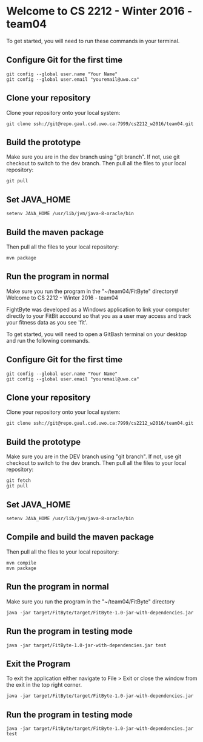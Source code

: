# Welcome to CS 2212 - Winter 2016 - team04

To get started, you will need to run these commands in your terminal.

## Configure Git for the first time

```
git config --global user.name "Your Name"
git config --global user.email "youremail@uwo.ca"
```

## Clone your repository

Clone your repository onto your local system:

```
git clone ssh://git@repo.gaul.csd.uwo.ca:7999/cs2212_w2016/team04.git
```

## Build the prototype

Make sure you are in the dev branch using "git branch". If not, use git checkout to switch to the dev branch.
Then pull all the files to your local repository:
```
git pull
```
## Set JAVA_HOME
```
setenv JAVA_HOME /usr/lib/jvm/java-8-oracle/bin
```

## Build the maven package
Then pull all the files to your local repository:
```
mvn package
```

## Run the program in normal
Make sure you run the program in the  "~/team04/FitByte" directory# Welcome to CS 2212 - Winter 2016 - team04

FightByte was developed as a Windows application to link your computer directly to your FitBit accound so that you as a user may access and track your fitness data as you see 'fit'. 

To get started, you will need to open a GitBash terminal on your desktop and run the following commands.

## Configure Git for the first time

```
git config --global user.name "Your Name"
git config --global user.email "youremail@uwo.ca"
```

## Clone your repository

Clone your repository onto your local system:

```
git clone ssh://git@repo.gaul.csd.uwo.ca:7999/cs2212_w2016/team04.git
```

## Build the prototype

Make sure you are in the DEV branch using "git branch". If not, use git checkout to switch to the dev branch.
Then pull all the files to your local repository:
```
git fetch
git pull
```

## Set JAVA_HOME
```
setenv JAVA_HOME /usr/lib/jvm/java-8-oracle/bin
```

## Compile and build the maven package
Then pull all the files to your local repository:
```
mvn compile
mvn package
```

## Run the program in normal
Make sure you run the program in the  "~/team04/FitByte" directory
```
java -jar target/FitByte/target/FitByte-1.0-jar-with-dependencies.jar
```

## Run the program in testing mode
```
java -jar target/FitByte-1.0-jar-with-dependencies.jar test
```

## Exit the Program
To exit the application either navigate to File > Exit or close the window from the exit in the top right corner.


```
java -jar target/FitByte/target/FitByte-1.0-jar-with-dependencies.jar
```

## Run the program in testing mode
```
java -jar target/FitByte/target/FitByte-1.0-jar-with-dependencies.jar test
```


